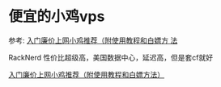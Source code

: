 # 便宜的小鸡vps

参考: [  入门廉价上网小鸡推荐（附使用教程和白嫖方 法](https://www.nodeseek.com/post-1112-1)

RackNerd   性价比超级高，美国数据中心，延迟高，但是套cf就好

[    入门廉价上网小鸡推荐（附使用教程和白嫖方法）](   https://www.nodeseek.com/post-1112-1 )